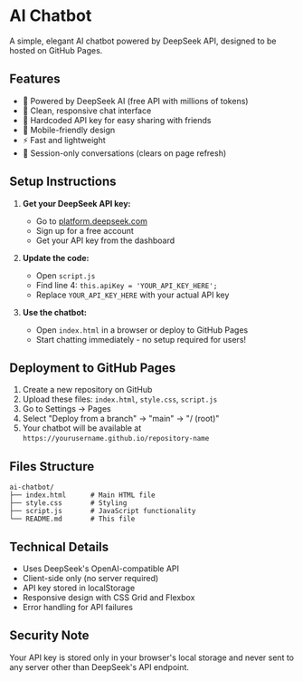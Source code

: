 # AI Chatbot

A simple, elegant AI chatbot powered by DeepSeek API, designed to be hosted on GitHub Pages.

## Features

- 🤖 Powered by DeepSeek AI (free API with millions of tokens)
- 💬 Clean, responsive chat interface
- 🔐 Hardcoded API key for easy sharing with friends
- 📱 Mobile-friendly design
- ⚡ Fast and lightweight
- 🔄 Session-only conversations (clears on page refresh)

## Setup Instructions

1. **Get your DeepSeek API key:**
   - Go to [platform.deepseek.com](https://platform.deepseek.com)
   - Sign up for a free account
   - Get your API key from the dashboard

2. **Update the code:**
   - Open `script.js`
   - Find line 4: `this.apiKey = 'YOUR_API_KEY_HERE';`
   - Replace `YOUR_API_KEY_HERE` with your actual API key

3. **Use the chatbot:**
   - Open `index.html` in a browser or deploy to GitHub Pages
   - Start chatting immediately - no setup required for users!

## Deployment to GitHub Pages

1. Create a new repository on GitHub
2. Upload these files: `index.html`, `style.css`, `script.js`
3. Go to Settings → Pages
4. Select "Deploy from a branch" → "main" → "/ (root)"
5. Your chatbot will be available at `https://yourusername.github.io/repository-name`

## Files Structure

```
ai-chatbot/
├── index.html      # Main HTML file
├── style.css       # Styling
├── script.js       # JavaScript functionality
└── README.md       # This file
```

## Technical Details

- Uses DeepSeek's OpenAI-compatible API
- Client-side only (no server required)
- API key stored in localStorage
- Responsive design with CSS Grid and Flexbox
- Error handling for API failures

## Security Note

Your API key is stored only in your browser's local storage and never sent to any server other than DeepSeek's API endpoint.